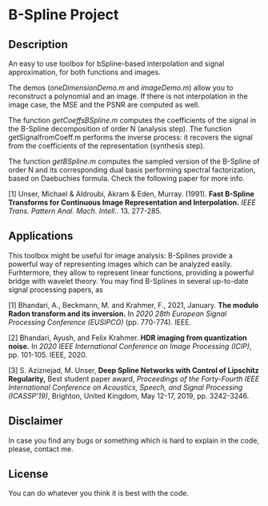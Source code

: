 # B-Spline Project

## Description

An easy to use toolbox for bSpline-based interpolation and signal approximation, for both functions and images. 

The demos (*oneDimensionDemo.m* and *imageDemo.m*) allow you to reconstruct a polynomial and an image. If there is not interpolation in the image case, the MSE and the PSNR are computed as well.

The function *getCoeffsBSpline.m* computes the coefficients of the signal in the B-Spline decomposition of order N (analysis step). The function getSignalfromCoeff.m performs the inverse process: it recovers the signal from the coefficients of the representation (synthesis step). 

The function *getBSpline.m* computes the sampled version of the B-Spline of order N and its corresponding dual basis performing spectral factorization, based on Daebuchies formula. Check the following paper for more info. 

[1] Unser, Michael & Aldroubi, Akram & Eden, Murray. (1991). **Fast B-Spline Transforms for Continuous Image Representation and Interpolation.** *IEEE Trans. Pattern Anal. Mach. Intell.*. 13. 277-285.

## Applications

This toolbox might be useful for image analysis: B-Splines provide a powerful way of representing images which can be analyzed easily. Furhtermore, they allow to represent linear functions, providing a powerful bridge with wavelet theory.  You may find B-Splines in several up-to-date signal processing papers, as

[1] Bhandari, A., Beckmann, M. and Krahmer, F., 2021, January. **The modulo Radon transform and its inversion.** In *2020 28th European Signal Processing Conference (EUSIPCO)* (pp. 770-774). IEEE.

[2] Bhandari, Ayush, and Felix Krahmer. **HDR imaging from quantization noise.** In *2020 IEEE International Conference on Image Processing (ICIP)*, pp. 101-105. IEEE, 2020.

[3] S. Aziznejad, M. Unser, **Deep Spline Networks with Control of Lipschitz Regularity,** Best student paper award, *Proceedings of the Forty-Fourth IEEE International Conference on Acoustics, Speech, and Signal Processing (ICASSP'19)*, Brighton, United Kingdom, May 12-17, 2019, pp. 3242-3246.

## Disclaimer

In case you find any bugs or something which is hard to explain in the code, please, contact me.

## License

You can do whatever you think it is best with the code.
